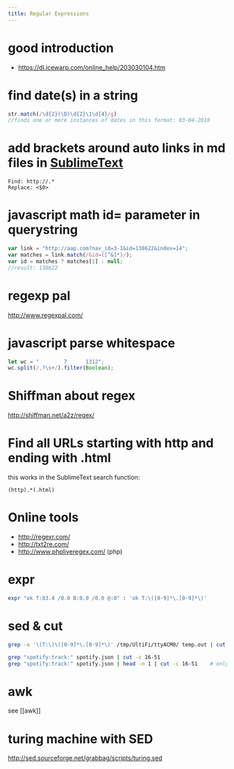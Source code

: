 ```yaml
---
title: Regular Expressions
---
```


# good introduction
* https://dl.icewarp.com/online_help/203030104.htm

# find date(s) in a string
```js
str.match(/\d{2}(\D)\d{2}\1\d{4}/g)
//finds one or more instances of dates in this format: 03-04-2018 
```
# add brackets around auto links in md files in [SublimeText](SublimeText)
```
Find: http://.*
Replace: <$0>
```

# javascript math id= parameter in querystring
```javascript
var link = "http://aap.com?nav_id=3-1&id=138622&index=14";
var matches = link.match(/&id=([^&]*)/);
var id = matches ? matches[1] : null;
//result: 138622
```

# regexp pal
<http://www.regexpal.com/>

# javascript parse whitespace
```javascript
let wc = "        7      1312";
wc.split(/,?\s+/).filter(Boolean);
```

# Shiffman about regex
<http://shiffman.net/a2z/regex/>

#  Find all URLs starting with http and ending with .html 
this works in the SublimeText search function:
```
(http).*(.html)
```

#  Online tools 
* <http://regexr.com/>
* <http://txt2re.com/>
* <http://www.phpliveregex.com/> (php)

#  expr 
```bash
expr "ok T:83.4 /0.0 B:0.0 /0.0 @:0" : 'ok T:\([0-9]*\.[0-9]*\)'
```

# sed & cut
```bash
grep -o '\(T:\)\([0-9]*\.[0-9]*\)' /tmp/UltiFi/ttyACM0/ temp.out | cut -c 3-
```
```bash
grep "spotify:track:" spotify.json | cut -c 16-51
grep "spotify:track:" spotify.json | head -n 1 | cut -c 16-51    # only first result
```

# awk
see [[awk]]

# turing machine with SED
<http://sed.sourceforge.net/grabbag/scripts/turing.sed>
